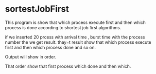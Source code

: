 # sortestJobFirst
This program is show that which process execute first and then which process is done according to shortest job first algorithms. 


if we inserted 20 prcess with arrival time , burst time with the process number the we get result. thay=t result show that which process execute first and then which process done and so on.

Output will show in order.

That order show that first process which done and then which.
